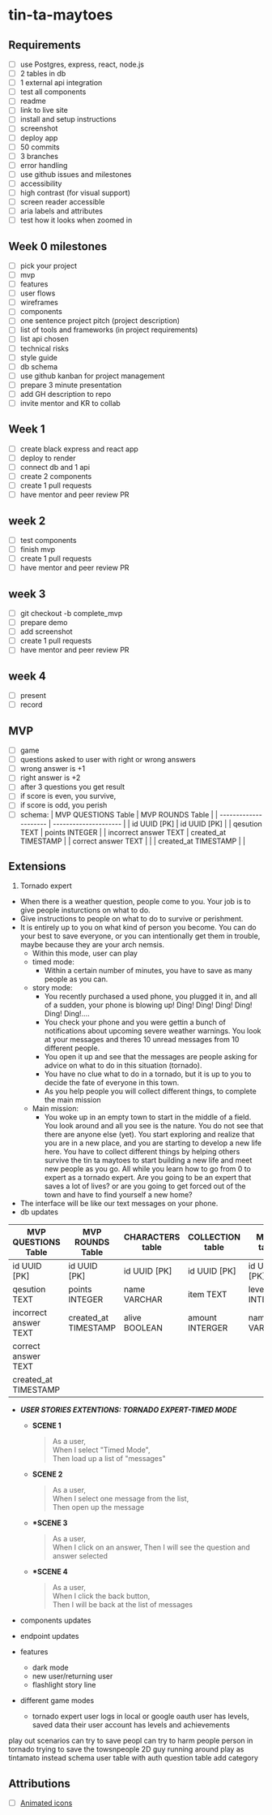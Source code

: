# tin-ta-maytoes

## Requirements

- [ ] use Postgres, express, react, node.js
- [ ] 2 tables in db
- [ ] 1 external api integration
- [ ] test all components
- [ ] readme
- [ ] link to live site
- [ ] install and setup instructions
- [ ] screenshot
- [ ] deploy app
- [ ] 50 commits
- [ ] 3 branches
- [ ] error handling
- [ ] use github issues and milestones
- [ ] accessibility
- [ ] high contrast (for visual support)
- [ ] screen reader accessible
- [ ] aria labels and attributes
- [ ] test how it looks when zoomed in

## Week 0 milestones

- [ ] pick your project
- [ ] mvp
- [ ] features
- [ ] user flows
- [ ] wireframes
- [ ] components
- [ ] one sentence project pitch (project description)
- [ ] list of tools and frameworks (in project requirements)
- [ ] list api chosen
- [ ] technical risks
- [ ] style guide
- [ ] db schema
- [ ] use github kanban for project management
- [ ] prepare 3 minute presentation
- [ ] add GH description to repo
- [ ] invite mentor and KR to collab

## Week 1

- [ ] create black express and react app
- [ ] deploy to render
- [ ] connect db and 1 api
- [ ] create 2 components
- [ ] create 1 pull requests
- [ ] have mentor and peer review PR

## week 2

- [ ] test components
- [ ] finish mvp
- [ ] create 1 pull requests
- [ ] have mentor and peer review PR

## week 3

- [ ] git checkout -b complete_mvp
- [ ] prepare demo
- [ ] add screenshot
- [ ] create 1 pull requests
- [ ] have mentor and peer review PR

## week 4

- [ ] present
- [ ] record

## MVP

- [ ] game
- [ ] questions asked to user with right or wrong answers
- [ ] wrong answer is +1
- [ ] right answer is +2
- [ ] after 3 questions you get result
- [ ] if score is even, you survive,
- [ ] if score is odd, you perish
- [ ] schema:
      | MVP QUESTIONS Table | MVP ROUNDS Table |
      | --------------------- | --------------------- |
      | id UUID [PK] | id UUID [PK] |
      | qesution TEXT | points INTEGER |
      | incorrect answer TEXT | created_at TIMESTAMP |
      | correct answer TEXT | |
      | created_at TIMESTAMP | |

## Extensions

1. Tornado expert

- When there is a weather question, people come to you. Your job is to give people insturctions on what to do.
- Give instructions to people on what to do to survive or perishment.
- It is entirely up to you on what kind of person you become. You can do your best to save everyone, or you can intentionally get them in trouble, maybe because they are your arch nemsis.
  - Within this mode, user can play
  - timed mode:
    - Within a certain number of minutes, you have to save as many people as you can.
  - story mode:
    - You recently purchased a used phone, you plugged it in, and all of a sudden, your phone is blowing up! Ding! Ding! Ding! Ding! Ding! Ding!....
    - You check your phone and you were gettin a bunch of notifications about upcoming severe weather warnings. You look at your messages and theres 10 unread messages from 10 different people.
    - You open it up and see that the messages are people asking for advice on what to do in this situation (tornado).
    - You have no clue what to do in a tornado, but it is up to you to decide the fate of everyone in this town.
    - As you help people you will collect different things, to complete the main mission
  - Main mission:
    - You woke up in an empty town to start in the middle of a field. You look around and all you see is the nature. You do not see that there are anyone else (yet). You start exploring and realize that you are in a new place, and you are starting to develop a new life here. You have to collect different things by helping others survive the tin ta maytoes to start building a new life and meet new people as you go. All while you learn how to go from 0 to expert as a tornado expert. Are you going to be an expert that saves a lot of lives? or are you going to get forced out of the town and have to find yourself a new home?
- The interface will be like our text messages on your phone.
- db updates

| MVP QUESTIONS Table   | MVP ROUNDS Table     | CHARACTERS table | COLLECTION table | MAPS table      | TIME MODE table      |
| --------------------- | -------------------- | ---------------- | ---------------- | --------------- | -------------------- |
| id UUID [PK]          | id UUID [PK]         | id UUID [PK]     | id UUID [PK]     | id UUID [PK]    | id UUID              |
| qesution TEXT         | points INTEGER       | name VARCHAR     | item TEXT        | levels INTERGER | created_at TIMESTAMP |
| incorrect answer TEXT | created_at TIMESTAMP | alive BOOLEAN    | amount INTERGER  | name VARCHAR    |                      |
| correct answer TEXT   |                      |                  |                  |                 |                      |
| created_at TIMESTAMP  |                      |                  |                  |                 |                      |

- **_USER STORIES EXTENTIONS: TORNADO EXPERT-TIMED MODE_**

  - **SCENE 1**
    > As a user,  
    > When I select "Timed Mode",  
    > Then load up a list of "messages"
  - **SCENE 2**
    > As a user,  
    > When I select one message from the list,  
    > Then open up the message
  - **\*SCENE 3**
    > As a user,  
    > When I click on an answer,
    > Then I will see the question and answer selected
  - **\*SCENE 4**
    > As a user,  
    > When I click the back button,  
    > Then I will be back at the list of messages

- components updates
- endpoint updates
- features

  - dark mode
  - new user/returning user
  - flashlight story line

- different game modes
  - tornado expert
    user logs in
    local or google oauth
    user has levels, saved data
    their user account has levels and achievements

play out scenarios
can try to save peopl
can try to harm people
person in tornado trying to save the towsnpeople
2D guy running around
play as tintamato instead
schema
user table with auth
question table
add category

## Attributions

- [ ] [Animated icons](https://animatedicons.co/)
